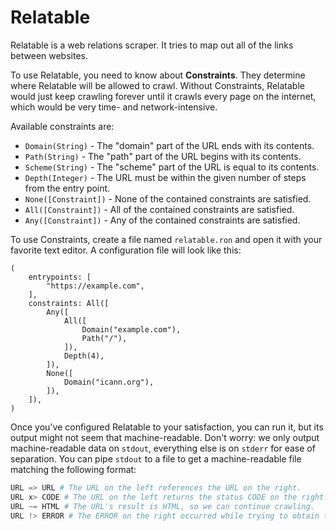 # Relatable

Relatable is a web relations scraper. It tries to map out all of the links between websites.

To use Relatable, you need to know about **Constraints**. They determine where Relatable will be allowed to crawl. Without Constraints, Relatable would just keep crawling forever until it crawls every page on the internet, which would be very time- and network-intensive.

Available constraints are:

* `Domain(String)` - The "domain" part of the URL ends with its contents.
* `Path(String)` - The "path" part of the URL begins with its contents.
* `Scheme(String)` - The "scheme" part of the URL is equal to its contents.
* `Depth(Integer)` - The URL must be within the given number of steps from the entry point.
* `None([Constraint])` - None of the contained constraints are satisfied.
* `All([Constraint])` - All of the contained constraints are satisfied.
* `Any([Constraint])` - Any of the contained constraints are satisfied.

To use Constraints, create a file named `relatable.ron` and open it with your favorite text editor. A configuration file will look like this:

```ron
(
	entrypoints: [
		"https://example.com",
	],
	constraints: All([
		Any([
			All([
				Domain("example.com"),
				Path("/"),
			]),
			Depth(4),
		]),
		None([
			Domain("icann.org"),
		]),
	]),
)
```

Once you've configured Relatable to your satisfaction, you can run it, but its output might not seem that machine-readable. Don't worry: we only output machine-readable data on `stdout`, everything else is on `stderr` for ease of separation. You can pipe `stdout` to a file to get a machine-readable file matching the following format:

```python
URL => URL # The URL on the left references the URL on the right.
URL x> CODE # The URL on the left returns the status CODE on the right.
URL ~= HTML # The URL's result is HTML, so we can continue crawling.
URL !> ERROR # The ERROR on the right occurred while trying to obtain the result of the URL on the left.
```